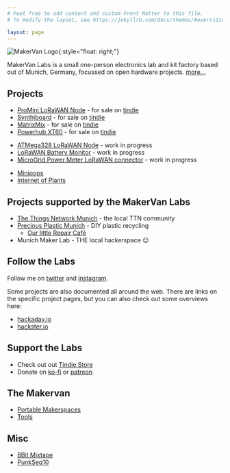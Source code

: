 ```yaml
---
# Feel free to add content and custom Front Matter to this file.
# To modify the layout, see https://jekyllrb.com/docs/themes/#overriding-theme-defaults

layout: page
---
```


![MakerVan Logo](/images/logo.png){:style="float: right;"}

MakerVan Labs is a small one-person electronics lab and
kit factory based out of Munich, Germany, focussed on open hardware projects. [more...](/about/)

## Projects

-   [ProMini LoRaWAN Node](/wiki/ProMini_LoRaWAN_Node) - for
    sale on
    [tindie](https://www.tindie.com/products/makervan/promini-lorawan-node-pcb/)
-   [Synthiboard](/wiki/Synthiboard) - for sale on
    [tindie](https://www.tindie.com/products/makervan/synthiboard/)
-   [MatrixMix](/wiki/MatrixMix) - for sale on
    [tindie](https://www.tindie.com/products/makervan/matrixmix-4x4-matrix-audio-mixer/)
-   [Powerhub XT60](/wiki/Powerhub_XT60) - for sale on
    [tindie](https://www.tindie.com/products/makervan/powerhub-xt60/)

<!-- -->

-   [ATMega328 LoRaWAN Node](/wiki/ATMega328_LoRaWAN_Node) - work in progress
-   [LoRaWAN Battery Monitor](/wiki/LoRaWAN_Battery_Monitor) - work in progress
-   [MicroGrid Power Meter LoRaWAN connector](/wiki/MicroGrid_Power_Meter_LoRaWAN_connector) -
    work in progress

<!-- -->

-   [Minipops](/wiki/Minipops)
-   [Internet of Plants](/wiki/Internet_of_Plants)

## Projects supported by the MakerVan Labs

-   [The Things Network Munich](https://www.meetup.com/de-DE/thethingsnetwork-munich/) - the
    local TTN community
-   [Precious Plastic Munich](https://preciousplasticmunich.de/) - DIY
    plastic recycling
    -   [Our little Repair Café](https://www.reparatur-initiativen.de/precious-plastic-muenchen)
-   Munich Maker Lab - THE local hackerspace 😉

## Follow the Labs

Follow me on [twitter](https://twitter.com/tiefpunkt) and
[instagram](https://www.instagram.com/that_severin/).

Some projects are also documented all around the web. There are links on the specific project pages, but you can also check out some overviews here:

* [hackaday.io](https://hackaday.io/projects/hacker/5309)
* [hackster.io](https://www.hackster.io/tiefpunkt)

## Support the Labs

-   Check out out [Tindie Store](https://www.tindie.com/stores/makervan/)
-   Donate on [ko-fi](https://ko-fi.com/tiefpunkt#) or
    [patreon](https://www.patreon.com/tiefpunkt)

## The Makervan

-   [Portable Makerspaces](/wiki/Portable_Makerspaces)
-   [Tools](/wiki/Tools)

## Misc

- [8Bit Mixtape](/wiki/8Bit_Mixtape)
- [PunkSeq10](/wiki/PunkSeq10)

